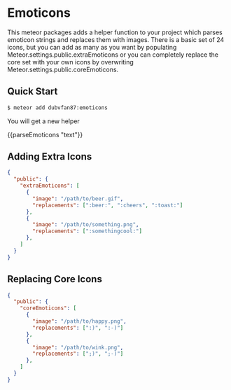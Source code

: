 # Emoticons

This meteor packages adds a helper function to your project which parses
emoticon strings and replaces them with images. There is a basic set of 24
icons, but you can add as many as you want by populating
Meteor.settings.public.extraEmoticons or you can completely replace the core
set with your own icons by overwriting Meteor.settings.public.coreEmoticons.

## Quick Start
```bash
$ meteor add dubvfan87:emoticons
```

You will get a new helper

{{parseEmoticons "text"}}

## Adding Extra Icons
```json
{
  "public": {
    "extraEmoticons": [
      {
        "image": "/path/to/beer.gif",
        "replacements": [":beer:", ":cheers", ":toast:"]
      },
      {
        "image": "/path/to/something.png",
        "replacements": [":somethingcool:"]
      },
    ]
  }
}
```

## Replacing Core Icons
```json
{
  "public": {
    "coreEmoticons": [
      {
        "image": "/path/to/happy.png",
        "replacements": [":)", ":-)"]
      },
      {
        "image": "/path/to/wink.png",
        "replacements": [";)", ";-)"]
      },
    ]
  }
}
```
